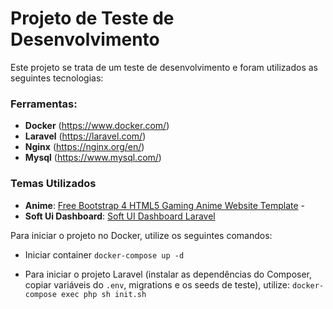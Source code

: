 # Projeto de Teste de Desenvolvimento 

Este projeto se trata de um teste de desenvolvimento e foram utilizados as seguintes tecnologias:
### Ferramentas:
 - **Docker** (https://www.docker.com/) 
 - **Laravel** (https://laravel.com/) 
 - **Nginx** (https://nginx.org/en/) 
 - **Mysql** (https://www.mysql.com/)
 
 ### Temas Utilizados 
 -  **Anime**: [Free Bootstrap 4 HTML5 Gaming Anime Website Template](https://themewagon.com/themes/free-bootstrap-4-html5-gaming-anime-website-template-anime/) -
 -  **Soft Ui Dashboard**: [Soft UI Dashboard Laravel](https://www.creative-tim.com/product/soft-ui-dashboard-laravel)


Para iniciar o projeto no Docker, utilize os seguintes comandos: 
- Iniciar container
 `docker-compose up -d`
 
 - Para iniciar o projeto Laravel (instalar as dependências do Composer, copiar variáveis do `.env`, migrations e os seeds de teste), utilize:
   `docker-compose exec php sh init.sh`
